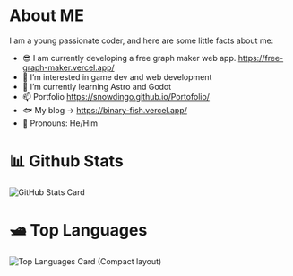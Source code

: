 # About ME
I am a young passionate coder, and here are some little facts about me:
- 😎 I am currently developing a free graph maker web app. https://free-graph-maker.vercel.app/
- 👀 I’m interested in game dev and web development
- 🌱 I’m currently learning Astro and Godot
- 📫 Portfolio https://snowdingo.github.io/Portofolio/
- 🐟 My blog -> https://binary-fish.vercel.app/
- 💞️ Pronouns: He/Him

# 📊 Github Stats
![GitHub Stats Card](https://github-readme-stats.vercel.app/api?username=SnowDingo)

# 🛥️ Top Languages
![Top Languages Card (Compact layout)](https://github-readme-stats.vercel.app/api/top-langs/?username=SnowDingo&layout=compact)
<!---
SnowDingo/SnowDingo is a ✨ special ✨ repository because its `README.md` (this file) appears on your GitHub profile.
You can click the Preview link to take a look at your changes.
--->
